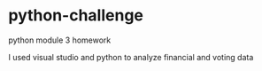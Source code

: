# python-challenge
python module 3 homework

I used visual studio and python to analyze financial and voting data
